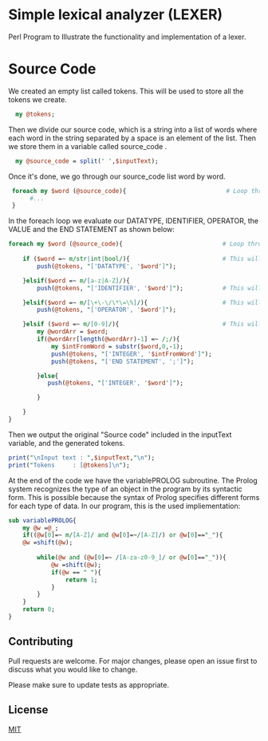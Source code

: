 # Simple lexical analyzer (LEXER)
Perl Program to Illustrate the functionality and implementation of a lexer.

# Source Code
We created an empty list called tokens. This will be used to store all the tokens we create.
```perl
  my @tokens;  
```
Then we divide our source code, which is a string into a list of words where each word in the string separated by a space is an element of the list. Then we store them in a variable called source_code .
```perl
  my @source_code = split(' ',$inputText);
```
Once it's done, we go through our source_code list word by word. 
```perl
 foreach my $word (@source_code){                            # Loop through each source code word
      #...
 }
```
In the foreach loop we evaluate our DATATYPE, IDENTIFIER, OPERATOR, the VALUE and the END STATEMENT as shown below:
```perl
foreach my $word (@source_code){                            # Loop through each source code word
    
    if ($word =~ m/str|int|bool/){                          # This will check if a token has datatype decleration
		push(@tokens, "['DATATYPE', '$word']");

    }elsif($word =~ m/[a-z|A-Z]/){		       
		push(@tokens, "['IDENTIFIER', '$word']");           # This will look for an identifier which would be just a word

    }elsif($word =~ m/[\+\-\/\*\=\%]/){                     # This will look for an operator
		push(@tokens, "['OPERATOR', '$word']");

    }elsif ($word =~ m/[0-9]/){	                            # This will look for integer items and cast them as a number
		my @wordArr = $word; 	
		if(@wordArr[length(@wordArr)-1] =~ /;/){
			my $intFromWord = substr($word,0,-1);
			push(@tokens, "['INTEGER', '$intFromWord']");
			push(@tokens, "['END STATEMENT', ';']");

		}else{			   
		   push(@tokens, "['INTEGER', '$word']");         

		}	

	}
}
```
Then we output the original "Source code" included in the inputText variable, and the generated tokens.
```perl
print("\nInput text : ",$inputText,"\n");
print("Tokens     : [@tokens]\n");  
```
At the end of the code we have the variablePROLOG subroutine. The Prolog system recognizes the type of an object in the program by its syntactic form. This is possible because the syntax of Prolog specifies different forms for each type of data. In our program, this is the used impliementation:
```perl
sub variablePROLOG{
	my @w =@_;
	if((@w[0]=~ m/[A-Z]/ and @w[0]=~/[A-Z]/) or @w[0]=="_"){            # The first character is a capital letter or an underline. In other words, True if "w" is a correct variable name.
    @w =shift(@w);                                                      # 'shift' extracts the first element by removing it from the array.
		
		while(@w and (@w[0]=~ /[A-za-z0-9_]/ or @w[0]=="_")){
			@w =shift(@w);                                              # As long as there are characters left in "w" and the first current character is an alphanumeric or an underline, everything is fine
			if(@w == " "){                                              # If there are no more elements to check, it is a PROLOG variable
				return 1;       
			}
		}
	}
    return 0;
}
```

## Contributing
Pull requests are welcome. For major changes, please open an issue first to discuss what you would like to change.

Please make sure to update tests as appropriate.

## License
[MIT](https://choosealicense.com/licenses/mit/)
